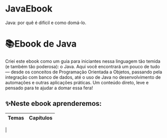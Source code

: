 # JavaEbook
Java: por quê é difícil e como domá-lo.

# 📚Ebook de Java 

 Criei este ebook como um guia para iniciantes nessa linguagem tão temida (e também tão  poderosa): o Java. Aqui você encontrará um pouco de tudo — desde os conceitos de Programação Orientada a Objetos, passando pela integração com banco de dados, até o uso de Java no desenvolvimento de automações e outras aplicações práticas. Um conteúdo direto, leve e pensado para te ajudar a domar essa fera!

## ✨Neste ebook aprenderemos: 

|Temas| Capítulos|
|-----|----------|
|
